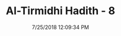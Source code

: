---
title        : "Al-Tirmidhi Hadith - 8"
date         : 7/25/2018 12:09:34 PM
draft        : false
type         : "hadith"
layout       : "hadith"
BookCode     : "TIR"
HadithNumber : "8"
tags  :  ["AbuUmamah"]
---